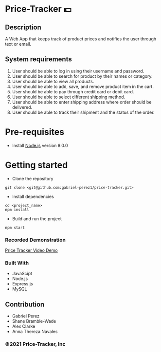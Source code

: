 # Price-Tracker 💵

## Description
A Web App that keeps track of product prices and notifies the user through
text or email.

## System requirements

1. User should be able to log in using their username and password.
2. User should be able to search for product by their names or category.
3. User should be able to view all products.
4. User should be able to add, save, and remove product item in the cart.
5. User should be able to pay through credit card or debit card.
6. User should be able to select different shipping method.
7. User should be able to enter shipping address where order should be delivered.
8. User should be able to track their shipment and the status of the order.

# Pre-requisites

- Install [Node.js](https://nodejs.org/en/) version 8.0.0

# Getting started

- Clone the repository

```
git clone <git@github.com:gabriel-perez1/price-tracker.git> 
```

- Install dependencies

```
cd <project_name>
npm install
```

- Build and run the project

```
npm start
```

### Recorded Demonstration

[Price Tracker Video Demo]()

### Built With

- JavaScipt
- Node.js
- Express.js
- MySQL

## Contribution

- Gabriel Perez
- Shane Bramble-Wade
- Alex Clarke
- Anna Thereza Navales

### ©️2021 Price-Tracker, Inc
